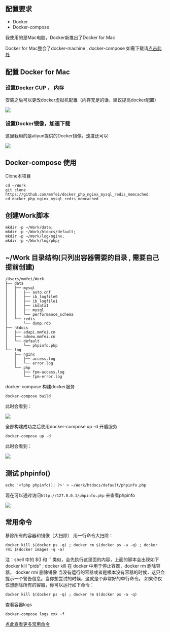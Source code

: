 ## 配置要求
- Docker
- Docker-compose

我使用的是Mac电脑，Docker新推出了Docker for Mac

Docker for Mac整合了docker-machine , docker-compose
如需下载请[点击此处](https://download.docker.com/mac/stable/Docker.dmg)

## 配置 Docker for Mac

### 设置Docker CUP ， 内存 

安装之后可以更改docker虚拟机配置（内存充足的话，建议提高docker配置）

![](png/docker01.png)



### 设置Docker镜像，加速下载

这里我用的是aliyun提供的Docker镜像，速度还可以

![](png/docker02.png)


## Docker-compose 使用

Clone本项目

```
cd ~/Work
git clone https://github.com/mmfei/docker_php_nginx_mysql_redis_memcached
cd docker_php_nginx_mysql_redis_memcached
```

## 创建Work脚本
```
mkdir -p ~/Work/data;
mkdir -p ~/Work/htdocs/default;
mkdir -p ~/Work/log/nginx;
mkdir -p ~/Work/log/php;
```
## ~/Work 目录结构(只列出容器需要的目录 , 需要自己提前创建)
```
/Users/mmfei/Work
├── data
│   ├── mysql
│   │   ├── auto.cnf
│   │   ├── ib_logfile0
│   │   ├── ib_logfile1
│   │   ├── ibdata1
│   │   ├── mysql
│   │   └── performance_schema
│   └── redis
│       └── dump.rdb
├── htdocs
│   ├── adapi.mmfei.cn
│   ├── adnew.mmfei.cn
│   └── default
│       └── phpinfo.php
└── log
    ├── nginx
    │   ├── access.log
    │   └── error.log
    └── php
        ├── fpm-access.log
        └── fpm-error.log
```

docker-compose 构建docker服务

```
docker-compose build
```
此时会看到：

![](png/docker-compose.png)


全部构建成功之后使用docker-compose up -d 开启服务

```
docker-compose up -d
```

此时会看到：

![](png/docker-composeup.png)


## 测试 phpinfo()

```
echo '<?php phpinfo(); ?>' > ~/Work/htdocs/default/phpinfo.php
```

现在可以通过访问`http://127.0.0.1/phpinfo.php` 来查看phpinfo

![](png/phpinfo.png)


## 常用命令 
移除所有的容器和镜像（大扫除）
用一行命令大扫除：
```
docker kill $(docker ps -q) ; docker rm $(docker ps -a -q) ; docker rmi $(docker images -q -a) 
```

注：shell 中的 $() 和 `` 类似，会先执行这里面的内容，上面的脚本会出现如下 docker kill "pids" ; docker kill 在 docker 中用于停止容器，docker rm 删除容器， docker rmi 删除镜像
当没有运行的容器或者是根本没有容器的时候，这只会提示一个警告信息。当你想尝试的时候，这就是个非常好的单行命令。
如果你仅仅想删除所有的容器，你可以运行如下命令：
```
docker kill $(docker ps -q) ; docker rm $(docker ps -a -q) 
```

查看容器logs
```
docker-compose logs xxx -f
```

[点此查看更多常用命令](http://dockerlux.github.io/pdf/cheat-sheet-v2.pdf?spm=5176.100239.blogcont57839.60.kfpwer&file=cheat-sheet-v2.pdf)

